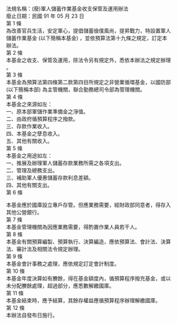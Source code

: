 法規名稱：(廢)軍人儲蓄作業基金收支保管及運用辦法  
廢止日期：民國 91 年 05 月 23 日  
第 1 條  
為改善官兵生活，安定軍心，提倡儲蓄儉僕風尚，提昇戰力，特設置軍人  
儲蓄作業基金 (以下簡稱本基金) ，並依預算法第十九條之規定，訂定本  
辦法。  
第 2 條  
本基金之收支、保管及運用，除法令另有規定外，悉依本辦法之規定辦理  
。  
第 3 條  
本基金為預算法第四條第二款第四目所規定之非營業循環基金，以國防部  
(以下簡稱本部) 為主管機關，聯合勤務總司令部為管理機關。  
第 4 條  
本基金之來源如左：  
一、原本部軍儲作業準備金之淨值。  
二、由政府循預算程序之撥款。  
三、存款作業收入。  
四、本基金之孽息收入。  
五、其他有關收入。  
第 5 條  
本基金之用途如左：  
一、推展及辦理軍人儲蓄存款業務所需之各項支出。  
二、管理及總務支出。  
三、補助軍人優惠儲蓄存款利息差額。  
四、其他有關支出。  
第 6 條  


本基金應於國庫設立專戶存管。但應業務需要，經財政部同意者，得存入  
其他公營銀行。  
第 7 條  
本基金管理機關為因應業務需要，得酌置作業人員若干人。  
第 8 條  
本基金有關預算編製、預算執行、決算編造，應依預算法、會計法、決算  
法、審計法及相關法令規定辦理。  
第 9 條  
本基金會計事務之處理，應依規定訂定會計制度。  
第 10 條  
本基金年度決算如有賸餘，得在基金額度內，循預算程序撥充基金，或以  
未分配賸餘處理，超過部分，應悉數解繳國庫。  
第 11 條  
本基金結束時，應予結算，其餘存權益應循預算程序辦理解繳國庫。  
第 12 條  
本辦法自發布日施行。  


